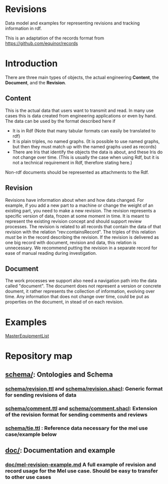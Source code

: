 # Revisions


Data model and examples for representing revisions and tracking information in rdf.

This is an adaptation of the records format from https://github.com/equinor/records 

# Introduction

There are three main types of objects, the actual engineering **Content**, the **Document**, and the **Revision**.

## Content
This is the actual data that users want to transmit and read. In many use cases this is data created from engineering applications or even by hand.
The data can be used by the format described here if
* It is in Rdf (Note that many tabular formats can easily be translated to rdf)
* It is plain triples, no named graphs. (It is possible to use named graphs, but then they must match up with the named graphs used as records)
* There are Iris that identify the objects the data is about, and these Iris do not change over time. (This is usually the case when using Rdf, but it is not a technical requirement in Rdf, therefore stating here.)

Non-rdf documents should be represented as attachments to the Rdf.


## Revision
Revisions have information about when and how data changed. For example, if you add a new part to a machine or change the weight of an existing part, you need to make a new revision.
The revision represents a specific version of data, frozen at some moment in time. 
It is meant to represent the existing revision concept and should support review processes.
The revision is related to all records that contain the data of that revision with the relation "rev:containsRecord". The triples of this relation _must_ be in the record describing the revision.
If the revision is delivered as one big record with document, revision and data, this relation is unnecessary.
We recommend putting the revision in a separate record for ease of manual reading during investigation.

## Document
The work processes we support also need a navigation path into the data called "document".
The document does not represent a version or concrete doument, it rather represents the collection of information, evolving over time.
Any information that does not change over time, could be put as properties on the document, in stead of on each revision.

# Examples
[MasterEquipmentList](doc/mel-revision-example.md)

# Repository map

## [schema/](schema): Ontologies and Schema
### [schema/revision.ttl](schema/revision.ttl) and [schema/revision.shacl](schema/revision.shacl): Generic format for sending revisions of data
### [schema/comment.ttl](schema/comment.ttl) and [schema/comment.shacl](schema/comment.shacl): Extension of the revision format for sending comments and reviews
### [schema/tie.ttl](schema/tie.ttl) : Reference data necessary for the mel use case/example below

## [doc/](doc): Documentation and example
### [doc/mel-revision-example.md](doc/mel-revision-example.md) A full example of revision and record usage for the Mel use case. Should be easy to transfer to other use cases